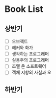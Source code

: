 # Book List

## 상반기

* [ ] 오브젝트
* [ ] 해커와 화가
* [ ] 생각하는 프로그래머
* [ ] 실용주의 프로그래머
* [ ] 조엘 온 소프트웨어
* [ ] 객체 지향의 사실과 오

## 하반기

